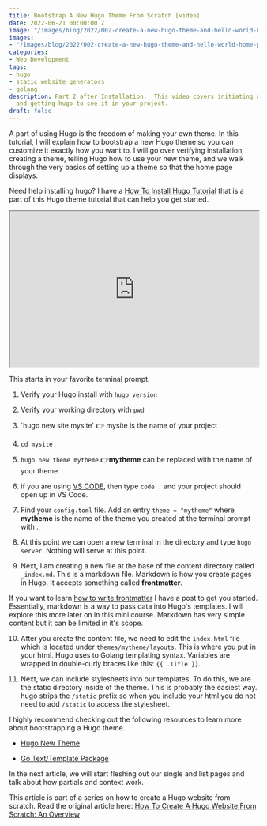 ```yaml
---
title: Bootstrap A New Hugo Theme From Scratch [video]
date: 2022-06-21 00:00:00 Z
image: "/images/blog/2022/002-create-a-new-hugo-theme-and-hello-world-home-page.jpeg"
images:
- "/images/blog/2022/002-create-a-new-hugo-theme-and-hello-world-home-page.jpeg"
categories:
- Web Development
tags:
- hugo
- static website generators
- golang
description: Part 2 after Installation.  This video covers initiating a new theme
  and getting hugo to see it in your project.
draft: false
---
```


A part of using Hugo is the freedom of making your own theme.  In this tutorial, I will explain how to bootstrap a new Hugo theme so you can customize it exactly how you want to. I will go over verifying installation, creating a theme, telling Hugo how to use your new theme, and we walk through the very basics of setting up a theme so that the home page displays.  

Need help installing hugo?  I have a [How To Install Hugo Tutorial](/blog/2022/06/install-hugo-on-windows-with-chocolately-package-manager/ "installing Hugo Is Easy With Chocolately Package Manager") that is a part of this Hugo theme tutorial  that can help you get started.  

<iframe id="odysee-iframe" width="560" height="315" src="https://odysee.com/$/embed/bootstrap-a-hugo-theme-and-hello-world-home-page/702fe749b7f345a6ead2c9af686a43d7c71a11e8?r=HADqujT6idtBaZKLwMq9UWNb6LbwVV2z" allowfullscreen style="max-width: 100%; margin: 1em auto; display: block;"></iframe>


This starts in your favorite terminal prompt.  


1. Verify your Hugo install with `hugo version`

2. Verify your working directory with `pwd`

3. `hugo new site mysite' 👉 mysite is the name of your project

4. `cd mysite`

5. `hugo new theme mytheme` 👉**mytheme** can be replaced with the name of your theme

6. if you are using [VS CODE](https://github.com/Microsoft/vscode "Visual Studio Code"), then type `code .` and your project should open up in VS Code. 

7. Find your `config.toml` file.  Add an entry `theme = "mytheme"` where **mytheme** is the name of the theme you created at the terminal prompt with .

8. At this point we can open a new terminal in the directory and type `hugo server`.  Nothing will serve at this point.  

9. Next, I am creating a new file at the base of the content directory called `_index.md`.  This is a markdown file.  Markdown is how you create pages in Hugo.  It accepts something called **frontmatter**. 

If you want to learn [how to write frontmatter](/blog/markdown-syntax-for-quick-development-and-fast-content-creation/ "How To Write Markdown") I have a post to get you started.  Essentially, markdown is a way to pass data into Hugo's templates.  I will explore this more later on in this mini course.  Markdown has very simple content but it can be limited in it's scope.  

10. After you create the content file, we need to edit the `index.html` file which is located under `themes/mytheme/layouts`.  This is where you put in your html.  Hugo uses to Golang templating syntax.  Variables are wrapped in double-curly braces like this: `{{ .Title }}`.

11.  Next, we can include stylesheets into our templates.  To do this, we are the static directory inside of the theme.  This is probably the easiest way.  hugo strips the `/static` prefix so when you include your html you do not need to add `/static` to access the stylesheet.  

I highly recommend checking out the following resources to learn more about bootstrapping a Hugo theme.  

- [Hugo New Theme](https://gohugo.io/commands/hugo_new_theme/#readout "create a new hugo theme")

- [Go Text/Template Package](https://pkg.go.dev/text/template "Go Text Template Package")

In the next article, we will start fleshing out our single and list pages and talk about how partials and context work.  


This article is part of a series on how to create a Hugo website from scratch.  Read the original article here: [How To Create A Hugo Website From Scratch: An Overview](/blog/hugo-website-tutorial-how-to-create-a-hugo-website-from-scratch/ "How To Create A Hugo Website From Scratch")